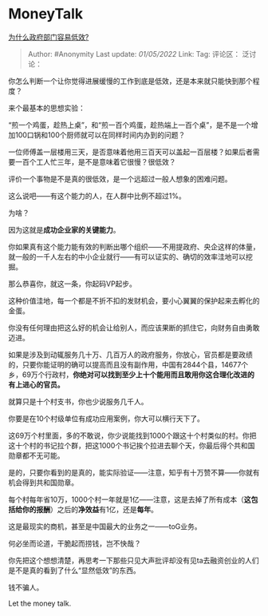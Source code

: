 # MoneyTalk
[为什么政府部门容易低效?](https://www.zhihu.com/question/29859457/answer/2464809215)

> Author: #Anonymity
> Last update: *01/05/2022*
> Link:
> Tag:
> 评论区：
> 泛讨论：

你怎么判断一个让你觉得进展缓慢的工作到底是低效，还是本来就只能快到那个程度？

来个最基本的思想实验：

“煎一个鸡蛋，趁热上桌”，和“煎一百个鸡蛋，趁热端上一百个桌”，是不是一个增加100口锅和100个厨师就可以在同样时间内办到的问题？

一位师傅盖一层楼用三天，是否意味着他用三百天可以盖起一百层楼？如果后者需要一百个工人忙三年，是不是意味着它很慢？很低效？

评价一个事物是不是真的很低效，是一个远超过一般人想象的困难问题。

这么说吧——有这个能力的人，在人群中比例不超过1%。

为啥？

因为这就是**成功企业家的关键能力**。

你如果真有这个能力能有效的判断出哪个组织——不用提政府、央企这样的体量，就一般的一千人左右的中小企业就行——有可以证实的、确切的效率洼地可以挖掘。

那么恭喜你，就这一条，你起码VP起步。

这种价值洼地，每一个都是不折不扣的发财机会，要小心翼翼的保护起来去孵化的金蛋。

你没有任何理由把这么好的机会让给别人，而应该果断的抓住它，向财务自由勇敢迈进。

如果是涉及到动辄服务几十万、几百万人的政府服务，你放心，官员都是要政绩的，只要你能证明的确可以提高而且没有副作用，中国有2844个县，14677个乡，69万个行政村，**你绝对可以找到至少上十个能用而且敢用你这合理化改进的有上进心的官员。**

就算只是十个村支书，你也少说服务几千人。

你要是在10个村级单位有成功应用案例，你大可以横行天下了。

这69万个村里面，多的不敢说，你少说能找到1000个跟这十个村类似的村。你把这十个村的书记拉个群，把这1000个书记挨个拉进去聊个天，你最后得个共和国勋章都不无可能。

是的，只要你看到的是真的，能实际验证——注意，知乎有十万赞不算——你就有机会得到共和国勋章。

每个村每年省10万，1000个村一年就是1亿——注意，这是去掉了所有成本（**这包括给你的报酬**）之后的**净效益**有1亿，还是**每年**。

这是最现实的商机，甚至是中国最大的业务之一——toG业务。

何必坐而论道，干脆起而捞钱，岂不快哉？

你先把这个想想清楚，再思考一下那些只见大声批评却没有见ta去融资创业的人们是不是真的看到了什么“显然低效”的东西。

钱不骗人。

Let the money talk.
